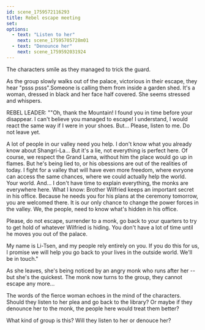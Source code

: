 ```yaml
---
id: scene_1759572116293
title: Rebel escape meeting
set:
options:
  - text: "Listen to her"
    next: scene_17595705728m01
  - text: "Denounce her"
    next: scene_1759592031924
---
```


The characters smile as they managed to trick the guard. 

As the group slowly walks out of the palace, victorious in their escape, they hear "psss psss".Someone is calling them from inside a garden shed. It's a woman, dressed in black and her face half covered. She seems stressed and whispers.

REBEL LEADER: ""Oh, thank the Mountain! I found you in time before your disappear. I can't believe you managed to escape! I understand, I would react the same way if I were in your shoes. But... Please, listen to me. Do not leave yet.

A lot of people in our valley need you help. I don't know what you already know about Shangri-La... But it's a lie, not everything is perfect here. Of course, we respect the Grand Lama, without him the place would go up in flames. But he's being lied to, or his obessions are out of the realities of today. I fight for a valley that will have even more freedom, where evryone can access the same chances, where we could actually help the world. Your world. And... I don't have time to explain everything, the monks are everywhere here. What I know: Brother Wilfried keeps an important secret in his office. Because he needs you for his plans at the ceremony tomorrow, you are welcomed there. It is our only chance to change the power forces in the valley. We, the people, need to know what's hidden in his office.

Please, do not escape, surrender to a monk, go back to your quarters to try to get hold of whatever Wilfried is hiding. You don't have a lot of time until he moves you out of the palace.

My name is Li-Tsen, and my people rely entirely on you. If you do this for us, I promise we will help you go back to your lives in the outside world. We'll be in touch."

As she leaves, she's being noticed by an angry monk who runs after her -- but she's the quickest. The monk now turns to the group, they cannot escape any more...

The words of the fierce woman echoes in the mind of the characters. Should they listen to her plea and go back to the library? Or maybe if they denounce her to the monk, the people here would treat them better? 

What kind of group is this? Will they listen to her or denouce her?